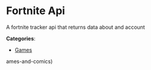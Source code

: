 # Fortnite Api


A fortnite tracker api that returns data about and account



**Categories**:
- [Games](https://github.com/apis-list/apis-list#games)



ames-and-comics)




